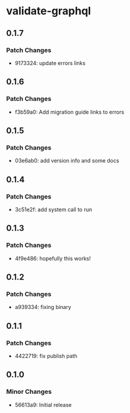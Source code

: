 # validate-graphql

## 0.1.7

### Patch Changes

- 9173324: update errors links

## 0.1.6

### Patch Changes

- f3b59a0: Add migration guide links to errors

## 0.1.5

### Patch Changes

- 03e6ab0: add version info and some docs

## 0.1.4

### Patch Changes

- 3c51e2f: add system call to run

## 0.1.3

### Patch Changes

- 4f9e486: hopefully this works!

## 0.1.2

### Patch Changes

- a939334: fixing binary

## 0.1.1

### Patch Changes

- 4422719: fix publish path

## 0.1.0

### Minor Changes

- 56613a9: Initial release
